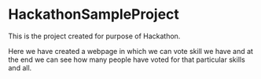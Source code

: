 # HackathonSampleProject

This is the project created for purpose of Hackathon.

Here we have created a webpage in which we can vote skill we 
have and at the end we can see how many people have voted for that 
particular skills and all.
